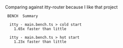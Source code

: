 Comparing against itty-router because I like that project

```bench
 BENCH  Summary

  itty - main.bench.ts > cold start
    1.65x faster than little

  itty - main.bench.ts > hot start
    1.23x faster than little
```
